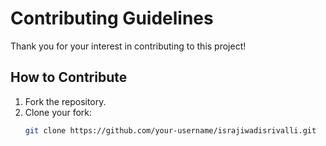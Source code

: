# Contributing Guidelines

Thank you for your interest in contributing to this project!

## How to Contribute
1. Fork the repository.
2. Clone your fork:
   ```bash
   git clone https://github.com/your-username/israjiwadisrivalli.git
